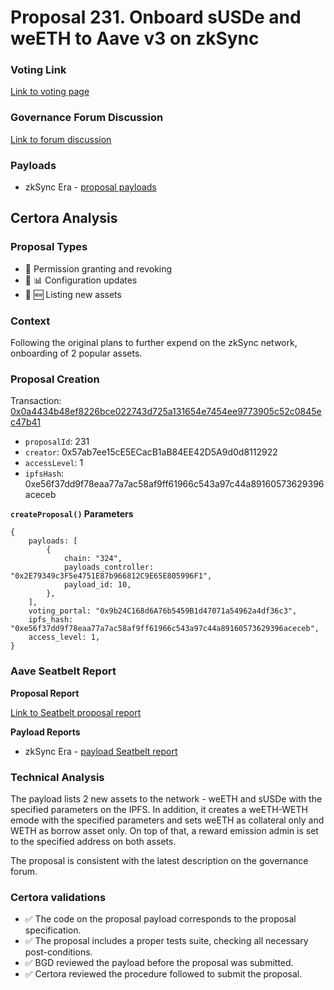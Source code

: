 # Proposal 231. Onboard sUSDe and weETH to Aave v3 on zkSync

### Voting Link
[Link to voting page](https://vote.onaave.com/proposal/?proposalId=231)

### Governance Forum Discussion
[Link to forum discussion](https://governance.aave.com/t/arfc-onboard-susde-usde-and-weeth-to-aave-v3-on-zksync/19204)

### Payloads

* zkSync Era - [proposal payloads](https://era.zksync.network/address/0xa449606c98F0FBC98415C39Ccf373C1e5271f967)



## Certora Analysis

### Proposal Types
* :handshake: Permission granting and revoking
* :wrench: :bar_chart: Configuration updates
* :gem: :new: Listing new assets

### Context
Following the original plans to further expend on the zkSync network, onboarding of 2 popular assets.

### Proposal Creation
Transaction: [0x0a4434b48ef8226bce022743d725a131654e7454ee9773905c52c0845ec47b41](https://etherscan.io/tx/0x0a4434b48ef8226bce022743d725a131654e7454ee9773905c52c0845ec47b41)
- `proposalId`: 231
- `creator`: 0x57ab7ee15cE5ECacB1aB84EE42D5A9d0d8112922
- `accessLevel`: 1
- `ipfsHash`: 0xe56f37dd9f78eaa77a7ac58af9ff61966c543a97c44a89160573629396aceceb

**`createProposal()` Parameters**
```
{
    payloads: [
        {
            chain: "324",
            payloads_controller: "0x2E79349c3F5e4751E87b966812C9E65E805996F1",
            payload_id: 10,
        },
    ],
    voting_portal: "0x9b24C168d6A76b5459B1d47071a54962a4df36c3",
    ipfs_hash: "0xe56f37dd9f78eaa77a7ac58af9ff61966c543a97c44a89160573629396aceceb",
    access_level: 1,
}
```

### Aave Seatbelt Report
**Proposal Report**

[Link to Seatbelt proposal report](https://github.com/bgd-labs/seatbelt-gov-v3/blob/main/reports/proposals/231.md)

**Payload Reports**

* zkSync Era - [payload Seatbelt report](https://github.com/bgd-labs/seatbelt-gov-v3/blob/main/reports/payloads/324/0x2E79349c3F5e4751E87b966812C9E65E805996F1/10.md)


### Technical Analysis

The payload lists 2 new assets to the network - weETH and sUSDe with the specified parameters on the IPFS. In addition, it creates a weETH-WETH emode with the specified parameters and sets weETH as collateral only and WETH as borrow asset only.
On top of that, a reward emission admin is set to the specified address on both assets.

The proposal is consistent with the latest description on the governance forum.

### Certora validations
* :white_check_mark: The code on the proposal payload corresponds to the proposal specification.
* :white_check_mark: The proposal includes a proper tests suite, checking all necessary post-conditions.
* :white_check_mark: BGD reviewed the payload before the proposal was submitted.
* :white_check_mark: Certora reviewed the procedure followed to submit the proposal.